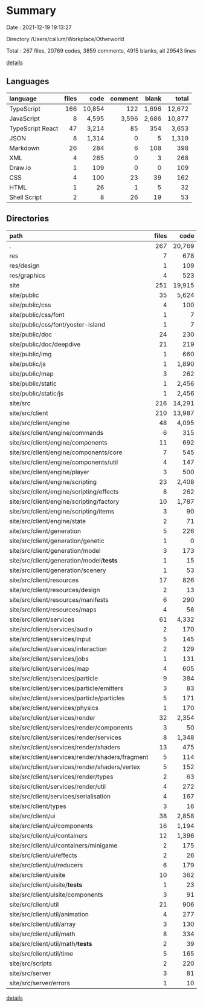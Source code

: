 # Summary

Date : 2021-12-19 19:13:27

Directory /Users/callum/Workplace/Otherworld

Total : 267 files,  20769 codes, 3859 comments, 4915 blanks, all 29543 lines

[details](details.md)

## Languages
| language | files | code | comment | blank | total |
| :--- | ---: | ---: | ---: | ---: | ---: |
| TypeScript | 166 | 10,854 | 122 | 1,696 | 12,672 |
| JavaScript | 8 | 4,595 | 3,596 | 2,686 | 10,877 |
| TypeScript React | 47 | 3,214 | 85 | 354 | 3,653 |
| JSON | 8 | 1,314 | 0 | 5 | 1,319 |
| Markdown | 26 | 284 | 6 | 108 | 398 |
| XML | 4 | 265 | 0 | 3 | 268 |
| Draw.io | 1 | 109 | 0 | 0 | 109 |
| CSS | 4 | 100 | 23 | 39 | 162 |
| HTML | 1 | 26 | 1 | 5 | 32 |
| Shell Script | 2 | 8 | 26 | 19 | 53 |

## Directories
| path | files | code | comment | blank | total |
| :--- | ---: | ---: | ---: | ---: | ---: |
| . | 267 | 20,769 | 3,859 | 4,915 | 29,543 |
| res | 7 | 678 | 6 | 22 | 706 |
| res/design | 1 | 109 | 0 | 0 | 109 |
| res/graphics | 4 | 523 | 0 | 4 | 527 |
| site | 251 | 19,915 | 3,699 | 4,802 | 28,416 |
| site/public | 35 | 5,624 | 3,490 | 2,701 | 11,815 |
| site/public/css | 4 | 100 | 23 | 39 | 162 |
| site/public/css/font | 1 | 7 | 1 | 4 | 12 |
| site/public/css/font/yoster-island | 1 | 7 | 1 | 4 | 12 |
| site/public/doc | 24 | 230 | 0 | 78 | 308 |
| site/public/doc/deepdive | 21 | 219 | 0 | 61 | 280 |
| site/public/img | 1 | 660 | 0 | 0 | 660 |
| site/public/js | 1 | 1,890 | 1,529 | 1,135 | 4,554 |
| site/public/map | 3 | 262 | 0 | 3 | 265 |
| site/public/static | 1 | 2,456 | 1,937 | 1,441 | 5,834 |
| site/public/static/js | 1 | 2,456 | 1,937 | 1,441 | 5,834 |
| site/src | 216 | 14,291 | 209 | 2,101 | 16,601 |
| site/src/client | 210 | 13,987 | 197 | 2,029 | 16,213 |
| site/src/client/engine | 48 | 4,095 | 40 | 435 | 4,570 |
| site/src/client/engine/commands | 6 | 315 | 8 | 39 | 362 |
| site/src/client/engine/components | 11 | 692 | 0 | 59 | 751 |
| site/src/client/engine/components/core | 7 | 545 | 0 | 41 | 586 |
| site/src/client/engine/components/util | 4 | 147 | 0 | 18 | 165 |
| site/src/client/engine/player | 3 | 500 | 11 | 75 | 586 |
| site/src/client/engine/scripting | 23 | 2,408 | 21 | 223 | 2,652 |
| site/src/client/engine/scripting/effects | 8 | 262 | 0 | 35 | 297 |
| site/src/client/engine/scripting/factory | 10 | 1,787 | 8 | 126 | 1,921 |
| site/src/client/engine/scripting/items | 3 | 90 | 5 | 22 | 117 |
| site/src/client/engine/state | 2 | 71 | 0 | 14 | 85 |
| site/src/client/generation | 5 | 226 | 0 | 37 | 263 |
| site/src/client/generation/genetic | 1 | 0 | 0 | 1 | 1 |
| site/src/client/generation/model | 3 | 173 | 0 | 35 | 208 |
| site/src/client/generation/model/__tests__ | 1 | 15 | 0 | 4 | 19 |
| site/src/client/generation/scenery | 1 | 53 | 0 | 1 | 54 |
| site/src/client/resources | 17 | 826 | 11 | 106 | 943 |
| site/src/client/resources/design | 2 | 13 | 0 | 3 | 16 |
| site/src/client/resources/manifests | 6 | 290 | 2 | 28 | 320 |
| site/src/client/resources/maps | 4 | 56 | 8 | 10 | 74 |
| site/src/client/services | 61 | 4,332 | 77 | 862 | 5,271 |
| site/src/client/services/audio | 2 | 170 | 1 | 28 | 199 |
| site/src/client/services/input | 5 | 145 | 5 | 34 | 184 |
| site/src/client/services/interaction | 2 | 129 | 0 | 30 | 159 |
| site/src/client/services/jobs | 1 | 131 | 0 | 25 | 156 |
| site/src/client/services/map | 4 | 605 | 1 | 55 | 661 |
| site/src/client/services/particle | 9 | 384 | 4 | 56 | 444 |
| site/src/client/services/particle/emitters | 3 | 83 | 0 | 15 | 98 |
| site/src/client/services/particle/particles | 5 | 171 | 0 | 17 | 188 |
| site/src/client/services/physics | 1 | 170 | 2 | 48 | 220 |
| site/src/client/services/render | 32 | 2,354 | 64 | 545 | 2,963 |
| site/src/client/services/render/components | 3 | 50 | 39 | 18 | 107 |
| site/src/client/services/render/services | 8 | 1,348 | 18 | 324 | 1,690 |
| site/src/client/services/render/shaders | 13 | 475 | 0 | 98 | 573 |
| site/src/client/services/render/shaders/fragment | 5 | 114 | 0 | 38 | 152 |
| site/src/client/services/render/shaders/vertex | 5 | 152 | 0 | 41 | 193 |
| site/src/client/services/render/types | 2 | 63 | 0 | 19 | 82 |
| site/src/client/services/render/util | 4 | 272 | 6 | 67 | 345 |
| site/src/client/services/serialisation | 4 | 167 | 0 | 25 | 192 |
| site/src/client/types | 3 | 16 | 0 | 4 | 20 |
| site/src/client/ui | 38 | 2,858 | 54 | 295 | 3,207 |
| site/src/client/ui/components | 16 | 1,194 | 37 | 129 | 1,360 |
| site/src/client/ui/containers | 12 | 1,396 | 17 | 130 | 1,543 |
| site/src/client/ui/containers/minigame | 2 | 175 | 1 | 15 | 191 |
| site/src/client/ui/effects | 2 | 26 | 0 | 6 | 32 |
| site/src/client/ui/reducers | 6 | 179 | 0 | 22 | 201 |
| site/src/client/uisite | 10 | 362 | 6 | 46 | 414 |
| site/src/client/uisite/__tests__ | 1 | 23 | 0 | 4 | 27 |
| site/src/client/uisite/components | 3 | 91 | 0 | 15 | 106 |
| site/src/client/util | 21 | 906 | 3 | 172 | 1,081 |
| site/src/client/util/animation | 4 | 277 | 1 | 52 | 330 |
| site/src/client/util/array | 3 | 130 | 0 | 25 | 155 |
| site/src/client/util/math | 8 | 334 | 1 | 59 | 394 |
| site/src/client/util/math/__tests__ | 2 | 39 | 0 | 7 | 46 |
| site/src/client/util/time | 5 | 165 | 1 | 35 | 201 |
| site/src/scripts | 2 | 220 | 1 | 49 | 270 |
| site/src/server | 3 | 81 | 10 | 21 | 112 |
| site/src/server/errors | 1 | 10 | 0 | 2 | 12 |

[details](details.md)